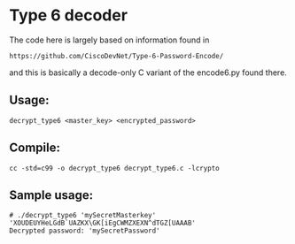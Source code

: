 # Type 6 decoder

The code here is largely based on information found in

    https://github.com/CiscoDevNet/Type-6-Password-Encode/

and this is basically a decode-only C variant of the encode6.py found there.

## Usage:
```
decrypt_type6 <master_key> <encrypted_password>
```
## Compile:
```
cc -std=c99 -o decrypt_type6 decrypt_type6.c -lcrypto
```

## Sample usage:
```
# ./decrypt_type6 'mySecretMasterkey' 'XOUDEUYHeLGdB`UAZKX\GK[iEgCWMZXEXN^dTGZ[UAAAB'
Decrypted password: 'mySecretPassword'
```
